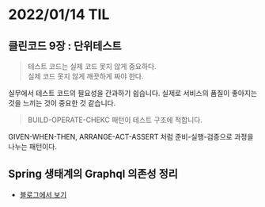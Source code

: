# 2022/01/14 TIL

## 클린코드 9장 : 단위테스트

> 테스트 코드는 실제 코드 못지 않게 중요하다.  
> 실제 코드 못지 않게 깨끗하게 짜야 한다.

실무에서 테스트 코드의 필요성을 간과하기 쉽습니다. 실제로 서비스의 품질이 좋아지는 것을 느끼는 것이 중요한 것 같습니다.

> BUILD-OPERATE-CHEKC 패턴이 테스트 구조에 적합니다.

GIVEN-WHEN-THEN, ARRANGE-ACT-ASSERT 처럼 준비-실행-검증으로 과정을 나누는 패턴이다.

## Spring 생태계의 Graphql 의존성 정리

- [블로그에서 보기](https://wenodev.tistory.com/50)
